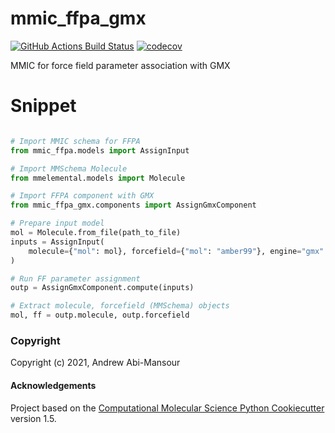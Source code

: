 mmic_ffpa_gmx
==============================
[//]: # (Badges)
[![GitHub Actions Build Status](https://github.com/MolSSI/mmic_ffpa_gmx/workflows/CI/badge.svg)](https://github.com/MolSSI/mmic_ffpa_gmx/actions?query=workflow%3ACI)
[![codecov](https://codecov.io/gh/MolSSI/mmic_ffpa_gmx/branch/main/graph/badge.svg)](https://codecov.io/gh/MolSSI/mmic_ffpa_gmx/branch/main)


MMIC for force field parameter association with GMX

# Snippet
```python

# Import MMIC schema for FFPA
from mmic_ffpa.models import AssignInput

# Import MMSchema Molecule
from mmelemental.models import Molecule

# Import FFPA component with GMX
from mmic_ffpa_gmx.components import AssignGmxComponent

# Prepare input model
mol = Molecule.from_file(path_to_file)
inputs = AssignInput(
    molecule={"mol": mol}, forcefield={"mol": "amber99"}, engine="gmx"
)

# Run FF parameter assignment
outp = AssignGmxComponent.compute(inputs)

# Extract molecule, forcefield (MMSchema) objects
mol, ff = outp.molecule, outp.forcefield
```

### Copyright

Copyright (c) 2021, Andrew Abi-Mansour


#### Acknowledgements
 
Project based on the 
[Computational Molecular Science Python Cookiecutter](https://github.com/molssi/cookiecutter-cms) version 1.5.
